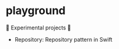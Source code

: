 # playground
:baby_chick: Experimental projects :baby_chick:

* Repository: Repository pattern in Swift

